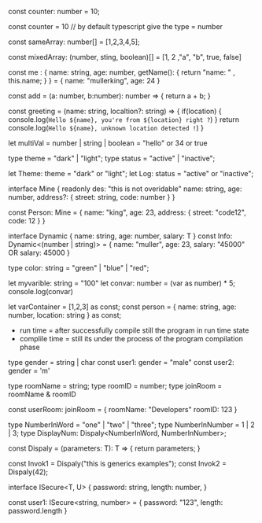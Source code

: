 <!-- here is typescript exercise -->
<!-- mvp = minimum viable product -->

<!-- type annotations -->
const counter: number = 10;

<!-- type inference -->
const counter = 10  // by default typescript give the type = number

<!-- null and undefined represent the absense of value -->
<!-- null represent any object nullness -->
<!-- undefined represent absence of value assinations -->

<!-- complex datatype like array, object, function -->

<!-- same array values -->
const sameArray: number[] = [1,2,3,4,5];

<!-- mixed aeay values -->
const mixedArray: (number, sting, boolean)[] = [1, 2 ,"a", "b", true, false]

<!-- objects -->
const me : {
    name: string,
    age: number,
    getName(): {
        return "name: " , this.name;
    }
} = {
    name: "mullerking",
    age: 24
}

<!-- functions -->
const add = (a: number, b:number): number => {
    return a + b;
}

<!-- function parameters allow optional parametres-->
const greeting = (name: string, localtion?: string) => {
    if(location) {
        console.log(`Hello ${name}, you're from ${location} right ?`)
    }
    return console.log(`Hello ${name}, unknown location detected !`)
}

<!-- Union type hepls us to define a multiple type-->
let multiVal = number | string | boolean = "hello" or 34 or true

<!-- type datatype -->
type theme = "dark" | "light";
type status = "active" | "inactive";

let Theme: theme = "dark" or "light";
let Log: status = "active" or "inactive";

<!-- type interface -->
interface Mine {
    readonly des: "this is not overidable"
    name: string,
    age: number,
    address?: {
        street: string,
        code: number
    }
}

const Person: Mine = {
    name: "king",
    age: 23,
    <!-- you may or may not pass the address section here -->
    address: {
        street: "code12",
        code: 12
    }
}

<!-- interface with generics -->
interface Dynamic<T> {
    name: string,
    age: number,
    salary: T
}
const Info: Dynamic<(number | string)> = {
    name: "muller",
    age: 23,
    salary: "45000"
    OR
    salary: 45000
}

<!-- we can not assign the same name for both type, i think we can do this in interface -->
type color: string = "green" | "blue" | "red";

<!-- type assertion, type const, type alieses -->
let myvarible: string = "100"
let convar: number = (var as number) * 5;
console.log(convar)

let varContainer = [1,2,3] as const;
const person = {
    name: string,
    age: number,
    location: string
} as const;

- run time = after successfully compile still the program in run time state
- complile time = still its under the process of the program compilation phase

type gender = string | char
const user1: gender = "male"
const user2: gender = 'm'

type roomName = string;
type roomID = number;
type joinRoom = roomName & roomID

const userRoom: joinRoom = {
    roomName: "Developers"
    roomID: 123
}

type NumberInWord = "one" | "two" | "three";
type NumberInNumber = 1 | 2 | 3;
type DisplayNum: Dispaly<NumberInWord, NumberInNumber>;

<!-- generics in function -->
const Dispaly<T> = (parameters: T): T => {
    return parameters;
}

const Invok1 = Dispaly<string>("this is generics examples");
const Invok2 = Dispaly<number>(42);

<!-- generics in funtion -->
interface ISecure<T, U> {
    password: string,
    length: number,
}

<!-- acccessing the generics -->
const user1: ISecure<string, number> = {
    password: "123",
    length: password.length
}

<!-- array oprations -->
<!-- 1, push() = which is adding values to the array last index -->
<!-- 2, pop() = which is removing values to the array last index -->
<!-- 3, shift() = which is removing values to the array first index -->
<!-- 1, unshift = which is adding values to the array first index -->